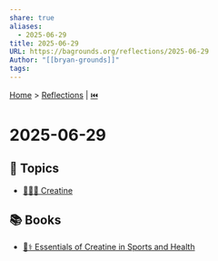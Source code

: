 ```yaml
---
share: true
aliases:
  - 2025-06-29
title: 2025-06-29
URL: https://bagrounds.org/reflections/2025-06-29
Author: "[[bryan-grounds]]"
tags: 
---
```

[Home](../index.md) > [Reflections](./index.md) | [⏮️](./2025-06-28.md)  
# 2025-06-29  
## 🌌 Topics  
- [💪🏋️‍♂️ Creatine](../topics/creatine.md)  
  
## 📚 Books  
- [💪⚕️ Essentials of Creatine in Sports and Health](../books/essentials-of-creatine-in-sports-and-health.md)